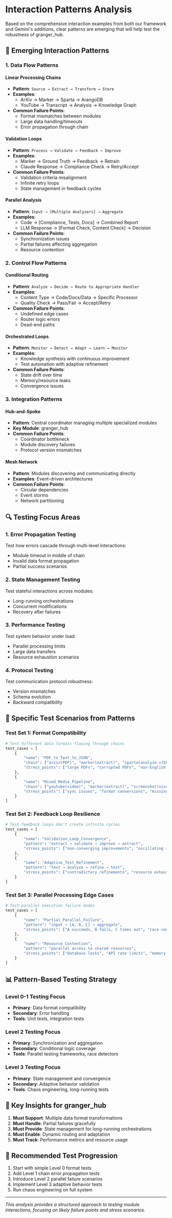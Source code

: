 # Interaction Patterns Analysis

Based on the comprehensive interaction examples from both our framework and Gemini's additions, clear patterns are emerging that will help test the robustness of granger_hub.

## 🎯 Emerging Interaction Patterns

### 1. **Data Flow Patterns**

#### Linear Processing Chains
- **Pattern**: `Source → Extract → Transform → Store`
- **Examples**:
  - ArXiv → Marker → Sparta → ArangoDB
  - YouTube → Transcript → Analysis → Knowledge Graph
- **Common Failure Points**:
  - Format mismatches between modules
  - Large data handling/timeouts
  - Error propagation through chain

#### Validation Loops
- **Pattern**: `Process → Validate → Feedback → Improve`
- **Examples**:
  - Marker → Ground Truth → Feedback → Retrain
  - Claude Response → Compliance Check → Retry/Accept
- **Common Failure Points**:
  - Validation criteria misalignment
  - Infinite retry loops
  - State management in feedback cycles

#### Parallel Analysis
- **Pattern**: `Input → [Multiple Analyzers] → Aggregate`
- **Examples**:
  - Code → [Compliance, Tests, Docs] → Combined Report
  - LLM Response → [Format Check, Content Check] → Decision
- **Common Failure Points**:
  - Synchronization issues
  - Partial failures affecting aggregation
  - Resource contention

### 2. **Control Flow Patterns**

#### Conditional Routing
- **Pattern**: `Analyze → Decide → Route to Appropriate Handler`
- **Examples**:
  - Content Type → Code/Docs/Data → Specific Processor
  - Quality Check → Pass/Fail → Accept/Retry
- **Common Failure Points**:
  - Undefined edge cases
  - Router logic errors
  - Dead-end paths

#### Orchestrated Loops
- **Pattern**: `Monitor → Detect → Adapt → Learn → Monitor`
- **Examples**:
  - Knowledge synthesis with continuous improvement
  - Test automation with adaptive refinement
- **Common Failure Points**:
  - State drift over time
  - Memory/resource leaks
  - Convergence issues

### 3. **Integration Patterns**

#### Hub-and-Spoke
- **Pattern**: Central coordinator managing multiple specialized modules
- **Key Module**: granger_hub
- **Common Failure Points**:
  - Coordinator bottleneck
  - Module discovery failures
  - Protocol version mismatches

#### Mesh Network
- **Pattern**: Modules discovering and communicating directly
- **Examples**: Event-driven architectures
- **Common Failure Points**:
  - Circular dependencies
  - Event storms
  - Network partitioning

## 🔍 Testing Focus Areas

### 1. **Error Propagation Testing**
Test how errors cascade through multi-level interactions:
- Module timeout in middle of chain
- Invalid data format propagation
- Partial success scenarios

### 2. **State Management Testing**
Test stateful interactions across modules:
- Long-running orchestrations
- Concurrent modifications
- Recovery after failures

### 3. **Performance Testing**
Test system behavior under load:
- Parallel processing limits
- Large data transfers
- Resource exhaustion scenarios

### 4. **Protocol Testing**
Test communication protocol robustness:
- Version mismatches
- Schema evolution
- Backward compatibility

## 🧪 Specific Test Scenarios from Patterns

### Test Set 1: Format Compatibility
```python
# Test different data formats flowing through chains
test_cases = [
    {
        "name": "PDF_to_Text_to_JSON",
        "chain": ["arxiv(PDF)", "marker(extract)", "sparta(analyze->JSON)"],
        "stress_points": ["large PDFs", "corrupted PDFs", "non-English text"]
    },
    {
        "name": "Mixed_Media_Pipeline", 
        "chain": ["youtube(video)", "marker(extract)", "screenshot(visual)", "merge"],
        "stress_points": ["sync issues", "format conversions", "missing data"]
    }
]
```

### Test Set 2: Feedback Loop Resilience
```python
# Test feedback loops don't create infinite cycles
test_cases = [
    {
        "name": "Validation_Loop_Convergence",
        "pattern": "extract → validate → improve → extract",
        "stress_points": ["non-converging improvements", "oscillating results"]
    },
    {
        "name": "Adaptive_Test_Refinement",
        "pattern": "test → analyze → refine → test",
        "stress_points": ["contradictory refinements", "resource exhaustion"]
    }
]
```

### Test Set 3: Parallel Processing Edge Cases
```python
# Test parallel execution failure modes
test_cases = [
    {
        "name": "Partial_Parallel_Failure",
        "pattern": "input → [A, B, C] → aggregate",
        "stress_points": ["A succeeds, B fails, C times out", "race conditions"]
    },
    {
        "name": "Resource_Contention",
        "pattern": "parallel access to shared resources",
        "stress_points": ["database locks", "API rate limits", "memory limits"]
    }
]
```

## 📊 Pattern-Based Testing Strategy

### Level 0-1 Testing Focus
- **Primary**: Data format compatibility
- **Secondary**: Error handling
- **Tools**: Unit tests, integration tests

### Level 2 Testing Focus
- **Primary**: Synchronization and aggregation
- **Secondary**: Conditional logic coverage
- **Tools**: Parallel testing frameworks, race detectors

### Level 3 Testing Focus
- **Primary**: State management and convergence
- **Secondary**: Adaptive behavior validation
- **Tools**: Chaos engineering, long-running tests

## 🎯 Key Insights for granger_hub

1. **Must Support**: Multiple data format transformations
2. **Must Handle**: Partial failures gracefully
3. **Must Provide**: State management for long-running orchestrations
4. **Must Enable**: Dynamic routing and adaptation
5. **Must Track**: Performance metrics and resource usage

## 🔄 Recommended Test Progression

1. Start with simple Level 0 format tests
2. Add Level 1 chain error propagation tests
3. Introduce Level 2 parallel failure scenarios
4. Implement Level 3 adaptive behavior tests
5. Run chaos engineering on full system

---

*This analysis provides a structured approach to testing module interactions, focusing on likely failure points and stress scenarios.*